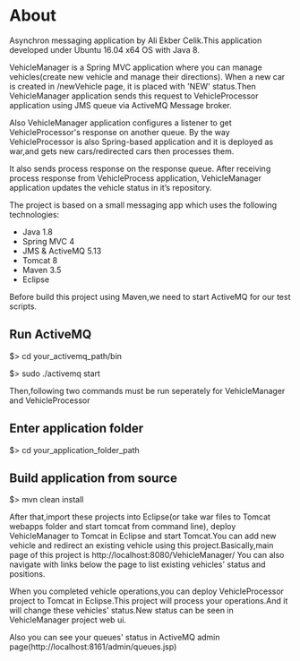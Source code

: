 
# About

Asynchron messaging application by Ali Ekber Celik.This application developed under Ubuntu 16.04 x64 OS with Java 8.

VehicleManager is a Spring MVC application where you can manage vehicles(create new vehicle and manage their directions).
When a new car is created in /newVehicle page, it is placed with 'NEW' status.Then VehicleManager application sends this request to VehicleProcessor application using JMS queue via ActiveMQ Message broker.

Also VehicleManager application configures a listener to get VehicleProcessor's response on another queue.
By the way VehicleProcessor is also Spring-based application and it is deployed as war,and gets new cars/redirected cars then processes them.

It also sends process response on the response queue. After receiving process response from VehicleProcess application, VehicleManager application updates the vehicle status in it’s repository.

The project is based on a small messaging app which uses the following technologies:

* Java 1.8
* Spring MVC 4
* JMS & ActiveMQ 5.13
* Tomcat 8
* Maven 3.5
* Eclipse


Before build this project using Maven,we need to start ActiveMQ for our test scripts.

## Run ActiveMQ

$> cd your_activemq_path/bin

$> sudo ./activemq start


Then,following two commands must be run seperately for VehicleManager and VehicleProcessor

## Enter application folder

$> cd your_application_folder_path

## Build application from source

$> mvn clean install

After that,import these projects into Eclipse(or take war files to Tomcat webapps folder and start tomcat from command line), deploy VehicleManager to Tomcat in Eclipse and start Tomcat.You can add new vehicle and redirect an existing vehicle using this project.Basically,main page of this project is http://localhost:8080/VehicleManager/ You can also navigate with links below the page to list existing vehicles' status and positions.

When you completed vehicle operations,you can deploy VehicleProcessor project to Tomcat in Eclipse.This project will process your operations.And it will change these vehicles' status.New status can be seen in VehicleManager project web ui.

Also you can see your queues' status in ActiveMQ admin page(http://localhost:8161/admin/queues.jsp)
